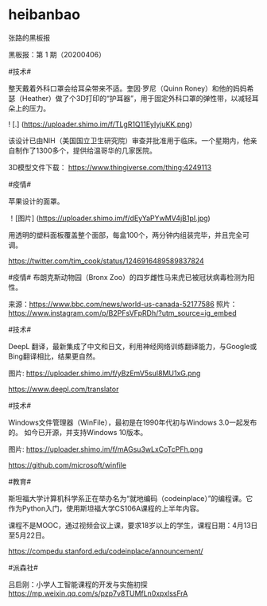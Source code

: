 # heibanbao
张路的黑板报


黑板报：第 1 期（20200406）

#技术# 

整天戴着外科口罩会给耳朵带来不适。奎因·罗尼（Quinn Roney）和他的妈妈希瑟（Heather）做了个3D打印的“护耳器”，用于固定外科口罩的弹性带，以减轻耳朵上的压力。

! [.] (https://uploader.shimo.im/f/TLgR1Q11EyIyjuKK.png)

该设计已由NIH（美国国立卫生研究院）审查并批准用于临床。一个星期内，他亲自制作了1300多个，提供给温哥华的几家医院。

3D模型文件下载：
https://www.thingiverse.com/thing:4249113


#疫情# 

苹果设计的面罩。

！[图片] (https://uploader.shimo.im/f/dEyYaPYwMV4jB1pI.jpg)

用透明的塑料面板覆盖整个面部，每盒100个，两分钟内组装完毕，并且完全可调。

https://twitter.com/tim_cook/status/1246916489589837824


#疫情# 
布朗克斯动物园（Bronx Zoo）的四岁雌性马来虎已被冠状病毒检测为阳性。

来源：https://www.bbc.com/news/world-us-canada-52177586
照片：https://www.instagram.com/p/B2PFsVFpRDh/?utm_source=ig_embed


#技术# 

DeepL 翻译，最新集成了中文和日文，利用神经网络训练翻译能力，与Google或Bing翻译相比，结果更自然。

图片: https://uploader.shimo.im/f/yBzEmV5suI8MU1xG.png

https://www.deepl.com/translator


#技术# 

Windows文件管理器（WinFile），最初是在1990年代初与Windows 3.0一起发布的。
如今已开源，并支持Windows 10版本。

图片: https://uploader.shimo.im/f/mAGsu3wLxCoTcPFh.png

https://github.com/microsoft/winfile


#教育# 

斯坦福大学计算机科学系正在举办名为“就地编码（codeinplace）”的编程课。它作为Python入门，使用斯坦福大学CS106A课程的上半年内容。

课程不是MOOC，通过视频会议上课，要求18岁以上的学生，课程日期：4月13日至5月22日。

https://compedu.stanford.edu/codeinplace/announcement/


#派森社#

吕启刚：小学人工智能课程的开发与实施初探
https://mp.weixin.qq.com/s/pzp7v8TUMfLn0xpxlssFrA





